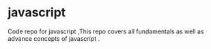 # javascript
Code repo for javascript ,This repo covers all fundamentals as well as advance concepts of javascript .
